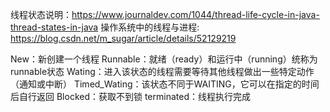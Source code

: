 线程状态说明：https://www.journaldev.com/1044/thread-life-cycle-in-java-thread-states-in-java
操作系统中的线程与进程: https://blog.csdn.net/m_sugar/article/details/52129219

New：新创建一个线程
Runnable：就绪（ready）和运行中（running）统称为runnable状态
Wating：进入该状态的线程需要等待其他线程做出一些特定动作（通知或中断）
Timed_Wating：该状态不同于WAITING，它可以在指定的时间后自行返回
Blocked：获取不到锁
terminated：线程执行完成